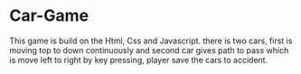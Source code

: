 # Car-Game
This game is build on the Html, Css and Javascript. there is two cars, first is moving top to down continuously and second car gives path to pass which is move left to right by key pressing, player save the cars to accident.
